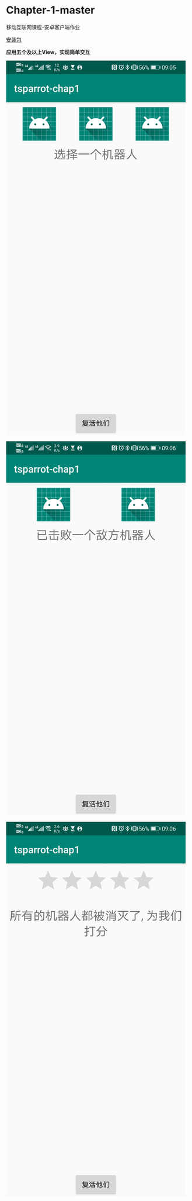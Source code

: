 # Chapter-1-master
移动互联网课程-安卓客户端作业

[安装包](https://github-production-release-asset-2e65be.s3.amazonaws.com/249500088/682ba080-82e6-11ea-9a14-adf86d91b864?X-Amz-Algorithm=AWS4-HMAC-SHA256&X-Amz-Credential=AKIAIWNJYAX4CSVEH53A%2F20200420%2Fus-east-1%2Fs3%2Faws4_request&X-Amz-Date=20200420T012736Z&X-Amz-Expires=300&X-Amz-Signature=5ce9c91262efcc167172de6e85ab7d10ce2512bf18adc25d8941e6a8892cdc36&X-Amz-SignedHeaders=host&actor_id=32817183&repo_id=249500088&response-content-disposition=attachment%3B%20filename%3Dtsparrot-chap1.apk&response-content-type=application%2Fvnd.android.package-archive)

**应用五个及以上View，实现简单交互**

![效果1](https://github.com/tsparrot/Chapter-1-master/blob/master/pic/1.jpg)

![效果2](https://github.com/tsparrot/Chapter-1-master/blob/master/pic/2.jpg)

![效果3](https://github.com/tsparrot/Chapter-1-master/blob/master/pic/3.jpg)
